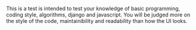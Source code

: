 This is a test is intended to test your knowledge of basic programming, coding style, algorithms, django and javascript.
You will be judged more on the style of the code, maintainibility and readability than how the UI looks.